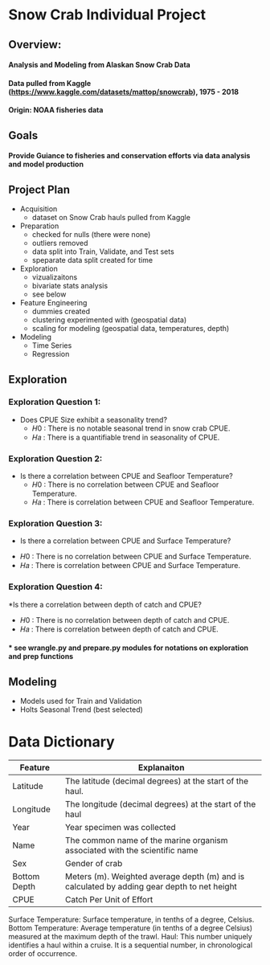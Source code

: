 # Snow Crab Individual Project
## Overview: 
#### Analysis and Modeling from Alaskan Snow Crab Data
#### Data pulled from Kaggle (https://www.kaggle.com/datasets/mattop/snowcrab), 1975 - 2018
#### Origin: NOAA fisheries data

## Goals
#### Provide Guiance to fisheries and conservation efforts via data analysis and model production

## Project Plan
 * Acquisition
   * dataset on Snow Crab hauls pulled from Kaggle
 * Preparation 
   * checked for nulls (there were none)
   * outliers removed
   * data split into Train, Validate, and Test sets
   * speparate data split created for time
 * Exploration
   * vizualizaitons 
   * bivariate stats analysis
   * see below
* Feature Engineering
  * dummies created
  * clustering experimented with (geospatial data)
  * scaling for modeling (geospatial data, temperatures, depth)
* Modeling
  * Time Series 
  * Regression
##  Exploration
### Exploration Question 1:
* Does CPUE Size exhibit a seasonality trend?
  -  𝐻0
   : There is no notable seasonal trend in snow crab CPUE.
  -  𝐻𝑎
   : There is a quantifiable trend in seasonality of CPUE.
### Exploration Question 2:
* Is there a correlation between CPUE and Seafloor Temperature?
  -  𝐻0
   : There is no correlation between CPUE and Seafloor Temperature.
  -  𝐻𝑎
   : There is correlation between CPUE and Seafloor Temperature.
### Exploration Question 3:
* Is there a correlation between CPUE and Surface Temperature?
-  𝐻0
 : There is no correlation between CPUE and Surface Temperature.
-  𝐻𝑎
 : There is correlation between CPUE and Surface Temperature.
 ### Exploration Question 4:
*Is there a correlation between depth of catch and CPUE?
-  𝐻0
 : There is no correlation between depth of catch and CPUE.
-  𝐻𝑎
 : There is correlation between depth of catch and CPUE.
#### * see wrangle.py and prepare.py modules for notations on exploration and prep functions

## Modeling
  * Models used for Train and Validation
  * Holts Seasonal Trend (best selected)
  
# Data Dictionary

| Feature | Explanaiton |
|--------|-------------|
| Latitude | The latitude (decimal degrees) at the start of the haul. |
| Longitude | The longitude (decimal degrees) at the start of the haul| 
| Year | Year specimen was collected |
| Name | The common name of the marine organism associated with the scientific name| 
| Sex | Gender of crab |
| Bottom Depth | Meters (m). Weighted average depth (m) and is calculated by adding gear depth to net height| 
| CPUE | Catch Per Unit of Effort |


Surface Temperature: Surface temperature, in tenths of a degree, Celsius.
Bottom Temperature: Average temperature (in tenths of a degree Celsius) measured at the maximum depth of the trawl.
Haul: This number uniquely identifies a haul within a cruise. It is a sequential number, in chronological order of occurrence.
